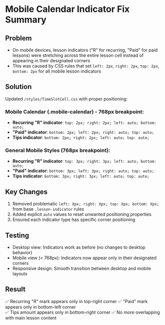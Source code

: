 # Mobile Calendar Indicator Fix Summary

## Problem
- On mobile devices, lesson indicators ("R" for recurring, "Paid" for paid lessons) were stretching across the entire lesson cell instead of appearing in their designated corners
- This was caused by CSS rules that set `left: 2px`, `right: 2px`, `top: 2px`, `bottom: 2px` for all mobile lesson indicators

## Solution
Updated `/styles/TimeSlotCell.css` with proper positioning:

### Mobile Calendar (.mobile-calendar) - 768px breakpoint:
- **Recurring "R" indicator**: `top: 2px; right: 2px; left: auto; bottom: auto;`
- **"Paid" indicator**: `bottom: 2px; left: 2px; right: auto; top: auto;`  
- **Tips indicator**: `bottom: 2px; right: 2px; left: auto; top: auto;`

### General Mobile Styles (768px breakpoint):
- **Recurring "R" indicator**: `top: 3px; right: 3px; left: auto; bottom: auto;`
- **"Paid" indicator**: `bottom: 3px; left: 3px; right: auto; top: auto;`
- **Tips indicator**: `bottom: 3px; right: 3px; left: auto; top: auto;`

## Key Changes
1. Removed problematic `left: Xpx; right: Xpx; top: Xpx; bottom: Xpx;` from base `.lesson-indicator` rules
2. Added explicit `auto` values to reset unwanted positioning properties
3. Ensured each indicator type has specific corner positioning

## Testing
- Desktop view: Indicators work as before (no changes to desktop behavior)
- Mobile view (< 768px): Indicators now appear only in their designated corners
- Responsive design: Smooth transition between desktop and mobile layouts

## Result
✅ Recurring "R" mark appears only in top-right corner
✅ "Paid" mark appears only in bottom-left corner  
✅ Tips amount appears only in bottom-right corner
✅ No more overlapping with main lesson content
